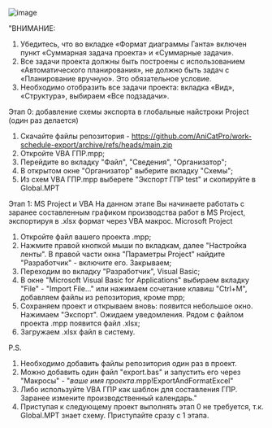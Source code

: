 ![image](https://github.com/AniCatPro/work-schedule-export/assets/24957289/25cbb504-c632-4c1c-b9fe-b22c76b161c0)

"ВНИМАНИЕ:
1. Убедитесь, что во вкладке «Формат диаграммы Ганта» включен пункт «Суммарная задача проекта» и «Суммарные задачи».
2. Все задачи проекта должны быть построены с использованием «Автоматического планирования», не должно быть задач с «Планирование вручную». Это обязательное условие.
3. Необходимо отобразить все задачи проекта: вкладка «Вид», «Структура», выбираем «Все подзадачи».

Этап 0: добавление схемы экспорта в глобальные найстроки Project (один раз делается)
1. Скачайте файлы репозитория - https://github.com/AniCatPro/work-schedule-export/archive/refs/heads/main.zip
2. Откройте VBA ГПР.mpp;
3. Перейдите во вкладку "Файл", "Сведения", "Организатор";
4. В открытом окне "Организатор" выберите вкладку "Схемы";
5. Из схем VBA ГПР.mpp выберете "Экспорт ГПР test" и скопируйте в Global.MPT

Этап 1: MS Project и VBA
На данном этапе Вы начинаете работать с заранее составленным графиком производства работ в MS Project, экспортируя в .xlsx формат через VBA макрос.
Microsoft Project
1. Откройте файл вашего проекта .mpp;
2. Нажмите правой кнопкой мыши по вкладкам, далее "Настройка ленты". В правой части окна "Параметры Project" найдите "Разработчик" - включите его. Закрываем;
3. Переходим во вкладку "Разработчик", Visual Basic;
4. В окне "Microsoft Visual Basic for Applications" выбираем вкладку "File" - "Import File..." или нажимаем сочетание клавиш "Ctrl+M", добавляем файлы из репозитория, кроме mpp;
5. Сохраняем проект и открываем вновь: появится небольшое окно. Нажимаем "Экспорт". Ожидаем уведомления. Рядом с файлом проекта .mpp появится файл .xlsx;
6. Загружаем .xlsx файл в систему.

P.S.
1. Необходимо добавить файлы репозитория один раз в проект.
2. Можно добавить один файл "export.bas" и запустить его через "Макросы" - "*ваше имя проекта*.mpp!ExportAndFormatExcel"
3. Либо используйте VBA ГПР как шаблон для составления ГПР. Заранее измените производственный календарь."
4. Приступая к следующему проект выполнять этап 0 не требуется, т.к. Global.MPT знает схему. Приступайте сразу с 1 этапа.

